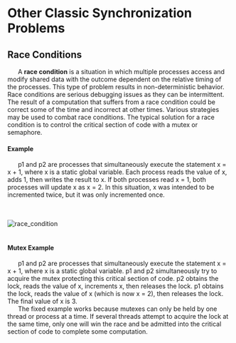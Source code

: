 
# Other Classic Synchronization Problems
## Race Conditions
&nbsp;&nbsp;&nbsp;&nbsp;&nbsp;&nbsp;A __race condition__ is a situation in which multiple processes access and modify shared data with the outcome dependent on the relative timing of the processes. This type of problem results in non-deterministic behavior. Race conditions are serious debugging issues as they can be intermittent. The result of a computation that suffers from a race condition could be correct some of the time and incorrect at other times. Various strategies may be used to combat race conditions. The typical solution for a race condition is to control the critical section of code with a mutex or semaphore. 
#### Example
&nbsp;&nbsp;&nbsp;&nbsp;&nbsp;&nbsp;p1 and p2 are processes that simultaneously execute the statement x = x + 1, where x is a static global variable. Each process reads the value of x, adds 1, then writes the result to x. If both processes read x = 1, both processes will update x as x = 2. In this situation, x was intended to be incremented twice, but it was only incremented once. 

<br><br>
![race_condition](https://cs2.msutexas.edu/~opsysuser/images/race_cond.png)
<br><br>


#### Mutex Example
&nbsp;&nbsp;&nbsp;&nbsp;&nbsp;&nbsp;p1 and p2 are processes that simultaneously execute the statement x = x + 1, where x is a static global variable. p1 and p2 simultaneously try to acquire the mutex protecting this critical section of code. p2 obtains the lock, reads the value of x, increments x, then releases the lock. p1 obtains the lock, reads the value of x (which is now x = 2), then releases the lock. The final value of x is 3.
<br>
&nbsp;&nbsp;&nbsp;&nbsp;&nbsp;&nbsp;The fixed example works because mutexes can only be held by one thread or process at a time. If several threads attempt to acquire the lock at the same time, only one will win the race and be admitted into the critical section of code to complete some computation. 

